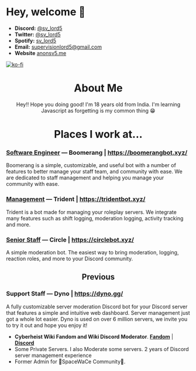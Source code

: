 # Hey, welcome 👋

- **Discord:** [@sv_lord5](https://discord.com/users/834888738919153684) 
- **Twitter:** [@sv_lord5](https://twitter.com/sv_lord5) 
- **Spotify:** [sv_lord5](https://open.spotify.com/user/kxyloe5tvw4oczmbbe1fi7vcb)
- **Email:** [supervisionlord5@gmail.com](mailto:supervisionlord5@gmail.com)
- **Website** [anonsv5.me](https://www.anonsv5.me/)

[![ko-fi](https://ko-fi.com/img/githubbutton_sm.svg)](https://ko-fi.com/T6T6S08IM)

<div align="center">
  <h1><strong>About Me</strong></h1>
 <p>Hey!! Hope you doing good! I'm 18 years old from India. I'm learning Javascript as forgetting is my common thing 😁</p>
</div>

<div align="center">
  <h1><strong>Places I work at...</strong></h1>
</div>

### [Software Engineer](https://discord.gg/boomerang) — Boomerang | https://boomerangbot.xyz/
Boomerang is a simple, customizable, and useful bot with a number of features to better manage your staff team, and community with ease. We are dedicated to staff management and helping you manage your community with ease.
### [Management](https://trident.bot/) — Trident | https://tridentbot.xyz/
Trident is a bot made for managing your roleplay servers. We integrate many features such as shift logging, moderation logging, activity tracking and more.
### [Senior Staff](https://circlebot.xyz/) — Circle | https://circlebot.xyz/
A simple moderation bot. The easiest way to bring moderation, logging, reaction roles, and more to your Discord community.

 <div align="center">
  <h2><strong>Previous</strong></h2>
 <p></p>
</div>

 ### Support Staff — Dyno | https://dyno.gg/
A fully customizable server moderation Discord bot for your Discord server that features a simple and intuitive web dashboard. Server management just got a whole lot easier. Dyno is used on over 6 million servers, we invite you to try it out and hope you enjoy it!
- **Cyberheist Wiki Fandom and Wiki Discord Moderator**. **[Fandom](https://cyberheist.fandom.com/wiki/User:Svlord5)** | **[Discord](https://discord.gg/maSFWdPW7m)**
- Some Private Servers. I also Moderate some servers. 2 years of Discord server management experience
-  Former Admin for 🌟SpaceWaCe Community🌟.
<!--
# Are you working on any project?
🤷‍♂️

# Languages & Tools
<code><img height="20" src="https://raw.githubusercontent.com/github/explore/80688e429a7d4ef2fca1e82350fe8e3517d3494d/topics/javascript/javascript.png"></code>
<a href="https://discord.js.org"><img src="https://cdn.discordapp.com/attachments/740865034887888996/740865173065170994/logo-square.png" width="20" alt="discord.js" /></a>
<code><img height="20" src="https://raw.githubusercontent.com/github/explore/80688e429a7d4ef2fca1e82350fe8e3517d3494d/topics/git/git.png"></code>
<code><img alt="npm" src="https://img.shields.io/badge/-NPM-CB3837?style=flat-square&logo=npm&logoColor=white" /></code>

  |  [![Discord](https://img.shields.io/badge/Discord-5865F2?style=for-the-badge&logo=discord&logoColor=white)](https://discord.com/users/834888738919153684) 
  | [![Twitter](https://img.shields.io/badge/Twitter-00ACEE?style=for-the-badge&logo=twitter&logoColor=white)](https://twitter.com/sv_lord5)
   [![Twitter](https://img.shields.io/badge/Spotify-1DB954?style=for-the-spotify&logo=spotify&logoColor=white)](https://open.spotify.com/user/kxyloe5tvw4oczmbbe1fi7vcb)
   
## </> GitHub Stats
![Anonsv5's GitHub Stats](https://github-readme-stats.vercel.app/api?username=anonsv55&show_icons=true&theme=dracula&count_private=true&hide=prs,contribs,stars)
 
###### Also, Credits to **[DaStormer](https://github.com/DaStormer)** and **[GalaxyDanMC](https://github.com/GalaxyDanMC)**.

Made by [sv_lord5#5555](https://discord.com/users/834888738919153684) with help of [GalaxyDanMC#0001](https://discord.com/users/448857983309316096)
- **Website:** https://about.me/sv_lord5

## Discord Profile


[![Discord Presence](https://api.lanyard.rest/v1/users/834888738919153684)](https://discord.com/users/834888738919153684)
![Discord Profile](https://mydiscord.tolfix.com/?userId=834888738919153684)


-->
